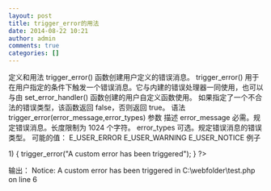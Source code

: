 ```yaml
---
layout: post
title: trigger_error的用法
date: 2014-08-22 10:21
author: admin
comments: true
categories: []
---
```

定义和用法
trigger_error() 函数创建用户定义的错误消息。
trigger_error() 用于在用户指定的条件下触发一个错误消息。它与内建的错误处理器一同使用，也可以与由 set_error_handler() 函数创建的用户自定义函数使用。
如果指定了一个不合法的错误类型，该函数返回 false，否则返回 true。
语法
trigger_error(error_message,error_types)
参数	描述
error_message	必需。规定错误消息。长度限制为 1024 个字符。
error_types	可选。规定错误消息的错误类型。 可能的值：
E_USER_ERROR
E_USER_WARNING
E_USER_NOTICE
例子
<?php
$test=2;
if ($test>1)
{
trigger_error("A custom error has been triggered");
}
?>
输出：
Notice: A custom error has been triggered
in C:\webfolder\test.php on line 6
